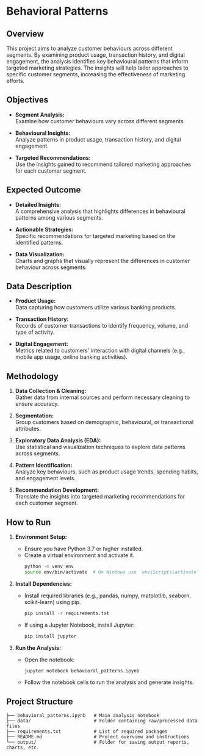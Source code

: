 # Behavioral Patterns

## Overview

This project aims to analyze customer behaviours across different segments. By examining product usage, transaction history, and digital engagement, the analysis identifies key behavioural patterns that inform targeted marketing strategies. The insights will help tailor approaches to specific customer segments, increasing the effectiveness of marketing efforts.

## Objectives

- **Segment Analysis:**  
  Examine how customer behaviours vary across different segments.

- **Behavioural Insights:**  
  Analyze patterns in product usage, transaction history, and digital engagement.

- **Targeted Recommendations:**  
  Use the insights gained to recommend tailored marketing approaches for each customer segment.

## Expected Outcome

- **Detailed Insights:**  
  A comprehensive analysis that highlights differences in behavioural patterns among various segments.

- **Actionable Strategies:**  
  Specific recommendations for targeted marketing based on the identified patterns.

- **Data Visualization:**  
  Charts and graphs that visually represent the differences in customer behaviour across segments.

## Data Description

- **Product Usage:**  
  Data capturing how customers utilize various banking products.

- **Transaction History:**  
  Records of customer transactions to identify frequency, volume, and type of activity.

- **Digital Engagement:**  
  Metrics related to customers' interaction with digital channels (e.g., mobile app usage, online banking activities).

## Methodology

1. **Data Collection & Cleaning:**  
   Gather data from internal sources and perform necessary cleaning to ensure accuracy.

2. **Segmentation:**  
   Group customers based on demographic, behavioural, or transactional attributes.

3. **Exploratory Data Analysis (EDA):**  
   Use statistical and visualization techniques to explore data patterns across segments.

4. **Pattern Identification:**  
   Analyze key behaviours, such as product usage trends, spending habits, and engagement levels.

5. **Recommendation Development:**  
   Translate the insights into targeted marketing recommendations for each customer segment.

## How to Run

1. **Environment Setup:**
   - Ensure you have Python 3.7 or higher installed.
   - Create a virtual environment and activate it.
     ```bash
     python -m venv env
     source env/bin/activate  # On Windows use `env\Scripts\activate`
     ```

2. **Install Dependencies:**
   - Install required libraries (e.g., pandas, numpy, matplotlib, seaborn, scikit-learn) using pip.
     ```bash
     pip install -r requirements.txt
     ```
   - If using a Jupyter Notebook, install Jupyter:
     ```bash
     pip install jupyter
     ```

3. **Run the Analysis:**
   - Open the notebook:
     ```bash
     jupyter notebook behavioral_patterns.ipynb
     ```
   - Follow the notebook cells to run the analysis and generate insights.

## Project Structure

```
├── behavioral_patterns.ipynb   # Main analysis notebook
├── data/                       # Folder containing raw/processed data files
├── requirements.txt            # List of required packages
├── README.md                   # Project overview and instructions
└── output/                     # Folder for saving output reports, charts, etc.
```